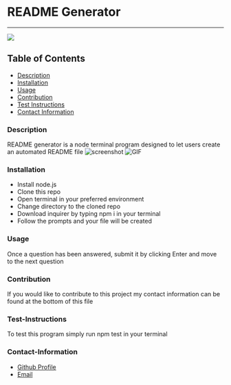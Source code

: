 # README Generator
----
<a href="https://img.shields.io/badge/License-MIT-brightgreen"><img src="https://img.shields.io/badge/License-MIT-brightgreen"></a>
## Table of Contents
- [Description](#description)
- [Installation](#installation)
- [Usage](#usage)
- [Contribution](#contribution)
- [Test Instructions](#test-instructions)
- [Contact Information](#contact-information)

### Description
README generator is a node terminal program designed to let users create an automated README file
![screenshot](https://i.imgur.com/4ftNIEg.png)
![GIF](https://i.imgur.com/CObDEKA.gif)

### Installation
* Install node.js
* Clone this repo
* Open terminal in your preferred environment
* Change directory to the cloned repo
* Download inquirer by typing npm i in your terminal
* Follow the prompts and your file will be created

### Usage
Once a question has been answered, submit it by clicking Enter and move to the next question

### Contribution
If you would like to contribute to this project my contact information can be found at the bottom of this file

### Test-Instructions
To test this program simply run npm test in your terminal

### Contact-Information
* [Github Profile](https://github.com/andresaponte22)
* [Email](andresaponte.f@gmail.com)
